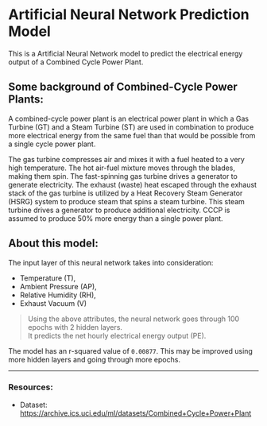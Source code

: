 # Artificial Neural Network Prediction Model
This is a Artificial Neural Network model to predict the electrical energy output of a Combined Cycle Power Plant. 
<br>
## Some background of Combined-Cycle Power Plants: <br>
A combined-cycle power plant is an electrical power plant in which a Gas Turbine (GT) and a Steam Turbine (ST) are used in combination to produce more electrical energy from the same fuel than that would be possible from a single cycle power plant.

The gas turbine compresses air and mixes it with a fuel heated to a very high temperature. The hot air-fuel mixture moves through the blades, making them spin. The fast-spinning gas turbine drives a generator to generate electricity. The exhaust (waste) heat escaped through the exhaust stack of the gas turbine is utilized by a Heat Recovery Steam Generator (HSRG) system to produce steam that spins a steam turbine. This steam turbine drives a generator to produce additional electricity. CCCP is assumed to produce 50% more energy than a single power plant.

## About this model:
The input layer of this neural network takes into consideration:
- Temperature (T),
- Ambient Pressure (AP),
- Relative Humidity (RH),
- Exhaust Vacuum (V)

> Using the above attributes, the neural network goes through 100 epochs with 2 hidden layers. <br>
> It predicts the net hourly electrical energy output (PE).

The model has an r-squared value of ``0.00877``. This may be improved using more hidden layers and going through more epochs.

---
### Resources:
- Dataset: https://archive.ics.uci.edu/ml/datasets/Combined+Cycle+Power+Plant


